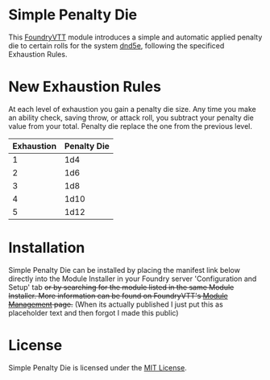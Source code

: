 # Simple Penalty Die
This [FoundryVTT](https://github.com/foundryvtt/foundryvtt) module introduces a simple and automatic applied penalty die to certain rolls for the system [dnd5e](https://github.com/foundryvtt/dnd5e), 
following the specificed Exhaustion Rules.

# New Exhaustion Rules
At each level of exhaustion you gain a penalty die size. Any time you make an ability check,
saving throw, or attack roll, you subtract your penalty die value from your total. Penalty
die replace the one from the previous level.

| Exhaustion  |  Penalty Die |
|---|---|
| 1  |  1d4 |
| 2  |  1d6 |
| 3  |  1d8 |
| 4  |  1d10 |
| 5  |  1d12 | 


# Installation
Simple Penalty Die can be installed by placing the manifest link below directly into the Module Installer in your Foundry server 'Configuration and Setup' tab 
~~or by searching for the module listed in the same Module Installer. More information can be found on FoundryVTT's [Module Management](https://foundryvtt.com/article/modules/) page.~~ (When its actually published I just put this as placeholder text and then forgot I made this public)

# License 
Simple Penalty Die is licensed under the [MIT License](https://github.com/ClementineAccount/simple-penalty-die/blob/master/LICENSE).
